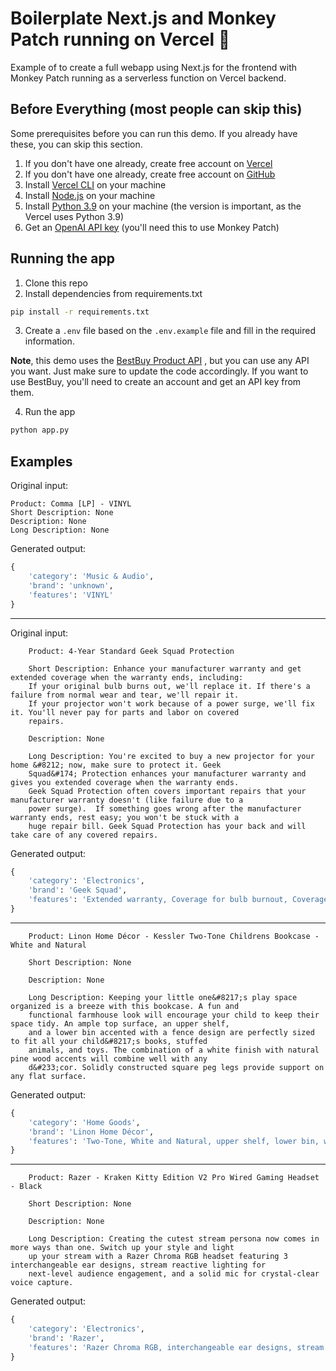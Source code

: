 # Boilerplate Next.js and Monkey Patch running on Vercel  🙈 

Example of to create a full webapp using Next.js for the frontend with Monkey Patch running as a serverless function on Vercel backend.

## Before Everything (most people can skip this)
Some prerequisites before you can run this demo. If you already have these, you can skip this section.
1. If you don't have one already, create free account on [Vercel](https://vercel.com/signup)
2. If you don't have one already, create free account on [GitHub](https://github.com/join)
2. Install [Vercel CLI](https://vercel.com/download) on your machine
3. Install [Node.js](https://nodejs.org/en/download/) on your machine
4. Install [Python 3.9](https://www.python.org/downloads/) on your machine (the version is important, as the Vercel uses Python 3.9)
5. Get an [OpenAI API key](https://openai.com/blog/openai-api) (you'll need this to use Monkey Patch)

## Running the app
1. Clone this repo
2. Install dependencies from requirements.txt

```bash
pip install -r requirements.txt
```

3. Create a `.env` file based on the `.env.example` file and fill in the required information. 

**Note**, this demo uses the [BestBuy Product API](https://bestbuyapis.github.io/api-documentation/#products-api) , but you can use any API you want. Just make sure to update the code accordingly. If you want to use BestBuy, you'll need to create an account and get an API key from them.

4. Run the app

```bash
python app.py
```

## Examples

Original input:

```
Product: Comma [LP] - VINYL
Short Description: None
Description: None
Long Description: None
```
    

Generated output:
```python
{
    'category': 'Music & Audio', 
    'brand': 'unknown', 
    'features': 'VINYL'
}
```

<hr />

Original input:

```
    Product: 4-Year Standard Geek Squad Protection
    
    Short Description: Enhance your manufacturer warranty and get extended coverage when the warranty ends, including:
    If your original bulb burns out, we'll replace it. If there's a failure from normal wear and tear, we'll repair it. 
    If your projector won't work because of a power surge, we'll fix it. You'll never pay for parts and labor on covered 
    repairs.
    
    Description: None
    
    Long Description: You're excited to buy a new projector for your home &#8212; now, make sure to protect it. Geek 
    Squad&#174; Protection enhances your manufacturer warranty and gives you extended coverage when the warranty ends.  
    Geek Squad Protection often covers important repairs that your manufacturer warranty doesn't (like failure due to a 
    power surge).  If something goes wrong after the manufacturer warranty ends, rest easy; you won't be stuck with a 
    huge repair bill. Geek Squad Protection has your back and will take care of any covered repairs.
```
    

Generated output:
```python
{
    'category': 'Electronics', 
    'brand': 'Geek Squad', 
    'features': 'Extended warranty, Coverage for bulb burnout, Coverage for normal wear and tear, Coverage for power surge'
}

```

<hr />

```
    Product: Linon Home Décor - Kessler Two-Tone Childrens Bookcase - White and Natural
    
    Short Description: None
    
    Description: None
    
    Long Description: Keeping your little one&#8217;s play space organized is a breeze with this bookcase. A fun and 
    functional farmhouse look will encourage your child to keep their space tidy. An ample top surface, an upper shelf, 
    and a lower bin accented with a fence design are perfectly sized to fit all your child&#8217;s books, stuffed 
    animals, and toys. The combination of a white finish with natural pine wood accents will combine well with any 
    d&#233;cor. Solidly constructed square peg legs provide support on any flat surface.
```
    

Generated output:
```python
{
    'category': 'Home Goods', 
    'brand': 'Linon Home Décor', 
    'features': 'Two-Tone, White and Natural, upper shelf, lower bin, white finish with natural pine wood accents, Solidly constructed square peg legs'
}
```


<hr />

```
    Product: Razer - Kraken Kitty Edition V2 Pro Wired Gaming Headset - Black
    
    Short Description: None
    
    Description: None
    
    Long Description: Creating the cutest stream persona now comes in more ways than one. Switch up your style and light 
    up your stream with a Razer Chroma RGB headset featuring 3 interchangeable ear designs, stream reactive lighting for 
    next-level audience engagement, and a solid mic for crystal-clear voice capture.
```
    

Generated output:
```python
{
    'category': 'Electronics', 
    'brand': 'Razer', 
    'features': 'Razer Chroma RGB, interchangeable ear designs, stream reactive lighting, solid mic for crystal-clear voice capture'
}
```